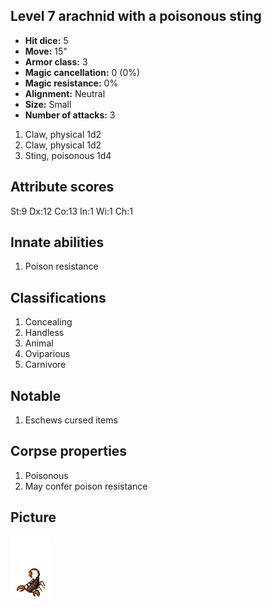 ## Level 7 arachnid with a poisonous sting
- **Hit dice:** 5
- **Move:** 15"
- **Armor class:** 3
- **Magic cancellation:** 0 (0%)
- **Magic resistance:** 0%
- **Alignment:** Neutral
- **Size:** Small
- **Number of attacks:** 3
1. Claw, physical 1d2
2. Claw, physical 1d2
3. Sting, poisonous 1d4
## Attribute scores
St:9 Dx:12 Co:13 In:1 Wi:1 Ch:1
## Innate abilities
1. Poison resistance
## Classifications
1. Concealing
2. Handless
3. Animal
4. Oviparious
5. Carnivore
## Notable
1. Eschews cursed items
## Corpse properties
1. Poisonous
2. May confer poison resistance
## Picture
![Scorpion](https://github.com/hyvanmielenpelit/GnollHackTileSet/blob/main/Monsters/scorpion/scorpion.png)
